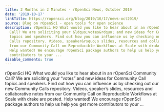 ```yaml
---
title: 2 Months in 2 Minutes - rOpenSci News, October 2019
date: '2019-10-17'
linkTitle: https://ropensci.org/blog/2019/10/17/news-oct2019/
source: Blog on rOpenSci - open tools for open science
description: rOpenSci HQ What would you like to hear about in an rOpenSci Community
  Call? We are soliciting your &ldquo;votes&rdquo; and new ideas for Community Call
  topics and speakers. Find out how you can influence us by checking out our new Community
  Calls repository. Videos, speaker&rsquo;s slides, resources and collaborative notes
  from our Community Call on Reproducible Workflows at Scale with drake are posted.
  Help wanted! We encourage rOpenSci package authors to help us help you get more
  contributors to your ...
disable_comments: true
---
```

rOpenSci HQ What would you like to hear about in an rOpenSci Community Call? We are soliciting your &ldquo;votes&rdquo; and new ideas for Community Call topics and speakers. Find out how you can influence us by checking out our new Community Calls repository. Videos, speaker&rsquo;s slides, resources and collaborative notes from our Community Call on Reproducible Workflows at Scale with drake are posted. Help wanted! We encourage rOpenSci package authors to help us help you get more contributors to your ...
